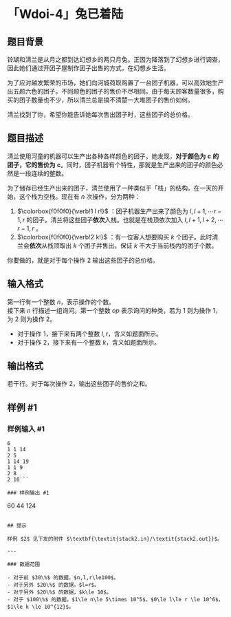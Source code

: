 # 「Wdoi-4」兔已着陆

## 题目背景

铃瑚和清兰是从月之都到达幻想乡的两只月兔。正因为降落到了幻想乡进行调查，因此她们通过开团子屋制作团子出售的方式，在幻想乡生活。

为了应对越发繁荣的市场，她们向河城荷取购置了一台团子机器，可以高效地生产出五颜六色的团子。不同颜色的团子的售价不尽相同。由于每天顾客数量很多，购买的团子数量也不少，所以清兰总是搞不清楚一大堆团子的售价如何。

清兰找到了你，希望你能告诉她每次售出团子时，这些团子的总价格。

## 题目描述

清兰使用河童的机器可以生产出各种各样颜色的团子。她发现，**对于颜色为** $\bm c$ **的团子，它的售价为** $\bm c$。同时，团子机器有个特性，那就是生产出来的团子的颜色必然是一段连续的整数。

为了储存已经生产出来的团子，清兰使用了一种类似于「栈」的结构。在一天的开始，这个栈为空栈。现在有 $n$ 次操作，分为两种：

1. $\colorbox{f0f0f0}{\verb!1 l r!}$ ：团子机器生产出来了颜色为 $l,l+1,\cdots r-1,r$ 的团子。清兰将这些团子**依次**入栈。也就是在栈顶依次加入 $l,l+1,l+2,\cdots r-1,r$ 。
2. $\colorbox{f0f0f0}{\verb!2 k!}$ ：有一位客人想要购买 $k$ 个团子。此时清兰会**依次**从栈顶取出 $k$ 个团子并售出。保证 $k$ 不大于当前栈内的团子个数。

你要做的，就是对于每个操作 $2$ 输出这些团子的总价格。

## 输入格式

第一行有一个整数 $n$，表示操作的个数。  
接下来 $n$ 行描述一组询问。第一个整数 $op$ 表示询问的种类，若为 $1$ 则为操作 $1$，为 $2$ 则为操作 $2$。

- 对于操作 $1$，接下来有两个整数 $l,r$，含义如题面所示。
- 对于操作 $2$，接下来有一个整数 $k$，含义如题面所示。

## 输出格式

若干行。对于每次操作 $2$，输出这些团子的售价之和。

## 样例 #1

### 样例输入 #1
```
6
1 1 14
2 5
1 14 19
1 1 9
2 8
2 10```

### 样例输出 #1

```
60
44
124
```

## 提示

样例 $2$ 见下发的附件 $\textbf{\textit{stack2.in}/\textit{stack2.out}}$。

---

### 数据范围

- 对于前 $30\%$ 的数据，$n,l,r\le100$。
- 对于另外 $20\%$ 的数据，$l=r$。
- 对于另外 $20\%$ 的数据，$k\le 10$。
- 对于 $100\%$ 的数据，$1\le n\le 5\times 10^5$，$0\le l\le r \le 10^6$，$1\le k \le 10^{12}$。
